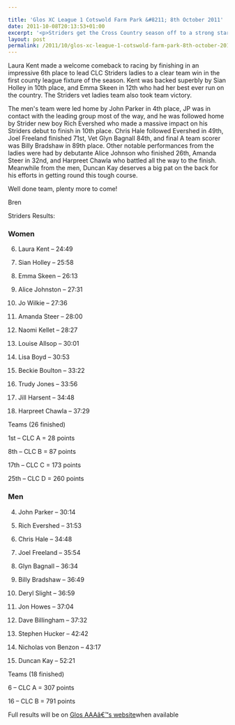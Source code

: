 ```yaml
---

title: 'Glos XC League 1 Cotswold Farm Park &#8211; 8th October 2011'
date: 2011-10-08T20:13:53+01:00
excerpt: '<p>Striders get the Cross Country season off to a strong start at Cotswold Farm Park.</p>'
layout: post
permalink: /2011/10/glos-xc-league-1-cotswold-farm-park-8th-october-2011/
---
```

</p> 

Laura Kent made a welcome comeback to racing by finishing in an impressive 6th place to lead CLC Striders ladies to a clear team win in the first county league fixture of the season. Kent was backed superbly by Sian Holley in 10th place, and Emma Skeen in 12th who had her best ever run on the country. The Striders vet ladies team also took team victory.

The men's team were led home by John Parker in 4th place, JP was in contact with the leading group most of the way, and he was followed home by Strider new boy Rich Evershed who made a massive impact on his Striders debut to finish in 10th place. Chris Hale followed Evershed in 49th, Joel Freeland finished 71st, Vet Glyn Bagnall 84th, and final A team scorer was Billy Bradshaw in 89th place. Other notable performances from the ladies were had by debutante Alice Johnson who finished 26th, Amanda Steer in 32nd, and Harpreet Chawla who battled all the way to the finish. Meanwhile from the men, Duncan Kay deserves a big pat on the back for his efforts in getting round this tough course.

Well done team, plenty more to come!

Bren 

Striders Results:

### Women

6) Laura Kent &#8211; 24:49

10) Sian Holley &#8211; 25:58

12) Emma Skeen &#8211; 26:13

26) Alice Johnston &#8211; 27:31

29) Jo Wilkie &#8211; 27:36

32) Amanda Steer &#8211; 28:00

42) Naomi Kellet &#8211; 28:27

68) Louise Allsop &#8211; 30:01

76) Lisa Boyd &#8211; 30:53

90) Beckie Boulton &#8211; 33:22

94) Trudy Jones &#8211; 33:56

99) Jill Harsent &#8211; 34:48

107) Harpreet Chawla &#8211; 37:29

Teams (26 finished)

1st &#8211; CLC A = 28 points

8th &#8211; CLC B = 87 points

17th &#8211; CLC C = 173 points

25th &#8211; CLC D = 260 points

### Men

4) John Parker &#8211; 30:14

10) Rich Evershed &#8211; 31:53

49) Chris Hale &#8211; 34:48

71) Joel Freeland &#8211; 35:54

84) Glyn Bagnall &#8211; 36:34

89) Billy Bradshaw &#8211; 36:49

92) Deryl Slight &#8211; 36:59

93) Jon Howes &#8211; 37:04

102) Dave Billingham &#8211; 37:32

156) Stephen Hucker &#8211; 42:42

161) Nicholas von Benzon &#8211; 43:17

187) Duncan Kay &#8211; 52:21

Teams (18 finished)

6 &#8211; CLC A = 307 points

16 &#8211; CLC B = 791 points</p> 

Full results will be on <a href="http://www.glosaaa.org.uk/GAAA_newresultstable.htm" target="_blank" rel="nofollow">Glos AAAâ€™s website</a>when available